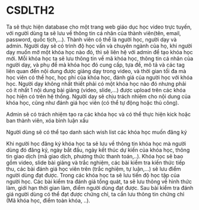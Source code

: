 # CSDLTH2  
  Ta sẽ thực hiện database cho một trang web giáo dục học video trực tuyến, với người dùng ta sẽ lưu về thông tin cá nhân của thành viên(tên, email, password, quốc tịch,...). Thành viên có thể là người học, người dạy và admin. Người dạy sẽ có trình độ học vấn và chuyên ngành của họ, khi người dạy muốn mở một khóa học nào đó, thì sẽ liên hệ với admin để tạo khóa học mới. Mỗi khóa học ta sẽ lưu thông tin về mã khóa học, thông tin cá nhân của người dạy, và phụ đề mà khóa học đó cung cấp, tựa đề, mô tả và các tag liên quan đến nội dung được giảng dạy trong video, và thời gian tối đa mà học viên có thể học, học phí của khóa học, đánh giá của người học với khóa học. Người dạy không nhất thiết phải có một khóa học nào đó nhưng phải có ít nhất 1 nội dung bài giảng (video, slide,...) được upload trên các khóa học hiện có trên hệ thống. Người dạy sẽ chịu trách nhiệm cho nội dung của khóa học, cũng như đánh giá học viên (có thể tự động hoặc thủ công).
  
  Admin sẽ có trách nhiệm tạo ra các khóa học và có thể thực hiện kick hoặc ban thành viên, xóa bình luận xấu
  
  Người dùng sẽ có thể tạo danh sách wish list các khóa học muốn đăng ký
  
 Khi người học đăng ký khóa học ta sẽ lưu về thông tin khóa học mà người dùng đó đăng ký, ngày bắt đầu, ngày kết thúc dự kiến của khóa học, thông tin giao dịch (mã giao dịch, phương thức thanh toán,..). Khóa học sẽ bao gồm video, slide bài giảng và trắc nghiệm, các bài kiểm tra kiến thức tiếp thu, các bài đánh giá học viên trên (trắc nghiệm, tự luận,...) sẽ lưu điểm người dùng đạt được. Trong các khóa học ta sẽ lưu tiến độ học tập của người học. Các bài kiểm tra đánh giá tổng quát, ta sẽ lưu thông về hình thức làm, giới hạn thời gian làm, điểm người dùng đạt được. Sau bài kiểm tra đánh giá người dùng có thể đạt được chứng chỉ, ta cần lưu thông tin chứng chỉ (Mã khóa học, điểm toàn khóa, ..).  
  
    

 
  
  
